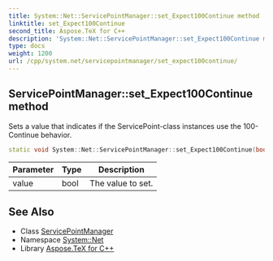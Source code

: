 ```yaml
---
title: System::Net::ServicePointManager::set_Expect100Continue method
linktitle: set_Expect100Continue
second_title: Aspose.TeX for C++
description: 'System::Net::ServicePointManager::set_Expect100Continue method. Sets a value that indicates if the ServicePoint-class instances use the 100-Continue behavior in C++.'
type: docs
weight: 1200
url: /cpp/system.net/servicepointmanager/set_expect100continue/
---
```

## ServicePointManager::set_Expect100Continue method


Sets a value that indicates if the ServicePoint-class instances use the 100-Continue behavior.

```cpp
static void System::Net::ServicePointManager::set_Expect100Continue(bool value)
```


| Parameter | Type | Description |
| --- | --- | --- |
| value | bool | The value to set. |

## See Also

* Class [ServicePointManager](../)
* Namespace [System::Net](../../)
* Library [Aspose.TeX for C++](../../../)
